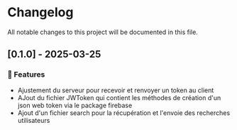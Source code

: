 # Changelog

All notable changes to this project will be documented in this file.

## [0.1.0] - 2025-03-25

### 🚀 Features

- Ajustement du serveur pour recevoir et renvoyer un token au client
- AJout du fichier JWToken qui contient les méthodes de création d'un json web token via le package firebase
- Ajout d'un fichier search pour la récupération et l'envoie des recherches utilisateurs

<!-- generated by git-cliff -->
